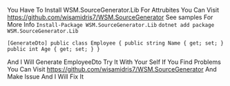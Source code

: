You Have To Install WSM.SourceGenerator.Lib For Attrubites
You Can Visit https://github.com/wisamidris7/WSM.SourceGenerator
See samples For More Info
`
Install-Package WSM.SourceGenerator.Lib
`
`
dotnet add package WSM.SourceGenerator.Lib
`

`
[GenerateDto]
public class Employee
{
     public string Name { get; set; }
     public int Age { get; set; }
}
`

And I Will Generate EmployeeDto Try It With Your Self
If You Find Problems You Can Visit https://github.com/wisamidris7/WSM.SourceGenerator
And Make Issue And I Will Fix It
